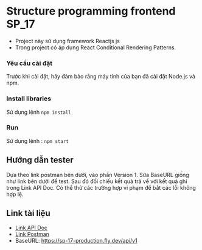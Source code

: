 # Structure programming frontend SP_17


- Project này sử dụng framework Reactjs js
- Trong project có áp dụng React Conditional Rendering Patterns. 

### Yêu cầu cài đặt
Trước khi cài đặt, hãy đảm bảo rằng máy tính của bạn đã cài đặt Node.js và npm.

### Install libraries

Sử dụng lệnh `npm install`

### Run

Sử dụng lệnh : `npm start`


## Hướng dẫn tester
<p>Dựa theo link postman bên dưới, vào phần Version 1. Sửa BaseURL giống như link bên dưới để test. Sau đó đối chiếu kết quả trả về với kết quả ghi trong Link API Doc. Có thể thử các trường hợp vi phạm để bắt các lỗi không hợp lệ.</p>


## Link tài liệu
<ul>
  <li><a href="https://husteduvn.sharepoint.com/:x:/s/IT44922022I-CGiang/EY666IL81J1HtFxlS2VlZRUB4jN1OfpGH_LN2Tg2Gj_5pQ?e=vp5ZuN">Link API Doc</a></li>
  <li><a href="https://www.postman.com/lunar-star-420883/workspace/sp-17/overview">Link Postman</a></li>
  <li>BaseURL: <a href="https://sp-17-production.fly.dev/api/v1">https://sp-17-production.fly.dev/api/v1</a></li>
</ul>
